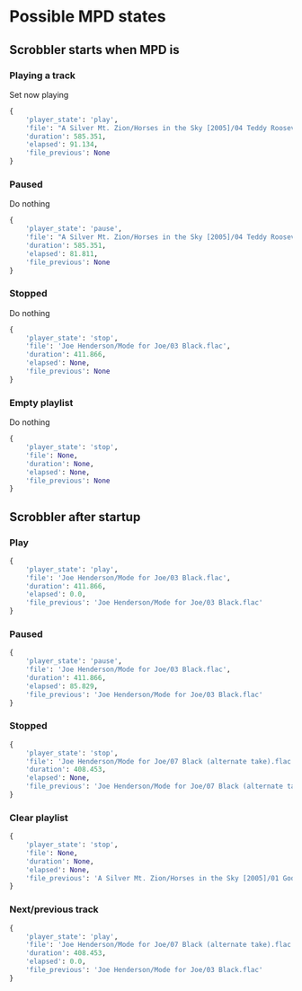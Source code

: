 # Possible MPD states

## Scrobbler starts when MPD is

### Playing a track

Set now playing

```python
{
    'player_state': 'play',
    'file': "A Silver Mt. Zion/Horses in the Sky [2005]/04 Teddy Roosevelt's Guns.mp3",
    'duration': 585.351,
    'elapsed': 91.134,
    'file_previous': None
}
```

### Paused

Do nothing

```python
{
    'player_state': 'pause',
    'file': "A Silver Mt. Zion/Horses in the Sky [2005]/04 Teddy Roosevelt's Guns.mp3",
    'duration': 585.351,
    'elapsed': 81.811,
    'file_previous': None
}
```

### Stopped

Do nothing

```python
{
    'player_state': 'stop',
    'file': 'Joe Henderson/Mode for Joe/03 Black.flac',
    'duration': 411.866,
    'elapsed': None,
    'file_previous': None
}
```

### Empty playlist

Do nothing

```python
{
    'player_state': 'stop',
    'file': None,
    'duration': None,
    'elapsed': None,
    'file_previous': None
}
```

## Scrobbler after startup

### Play

```python
{
    'player_state': 'play',
    'file': 'Joe Henderson/Mode for Joe/03 Black.flac',
    'duration': 411.866,
    'elapsed': 0.0,
    'file_previous': 'Joe Henderson/Mode for Joe/03 Black.flac'
}
```

### Paused

```python
{
    'player_state': 'pause',
    'file': 'Joe Henderson/Mode for Joe/03 Black.flac',
    'duration': 411.866,
    'elapsed': 85.829,
    'file_previous': 'Joe Henderson/Mode for Joe/03 Black.flac'
}
```

### Stopped

```python
{
    'player_state': 'stop',
    'file': 'Joe Henderson/Mode for Joe/07 Black (alternate take).flac',
    'duration': 408.453,
    'elapsed': None,
    'file_previous': 'Joe Henderson/Mode for Joe/07 Black (alternate take).flac'
}
```

### Clear playlist

```python
{
    'player_state': 'stop',
    'file': None,
    'duration': None,
    'elapsed': None,
    'file_previous': 'A Silver Mt. Zion/Horses in the Sky [2005]/01 God Bless Our Dead Marines.mp3'
}
```

### Next/previous track

```python
{
    'player_state': 'play',
    'file': 'Joe Henderson/Mode for Joe/07 Black (alternate take).flac',
    'duration': 408.453,
    'elapsed': 0.0,
    'file_previous': 'Joe Henderson/Mode for Joe/03 Black.flac'
}
```
